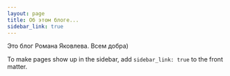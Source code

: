 ```yaml
---
layout: page
title: Об этом блоге...
sidebar_link: true
---
```


<p class="message">
  Это блог Романа Яковлева. Всем добра)
</p>

To make pages show up in the sidebar, add `sidebar_link: true` to the front
matter.